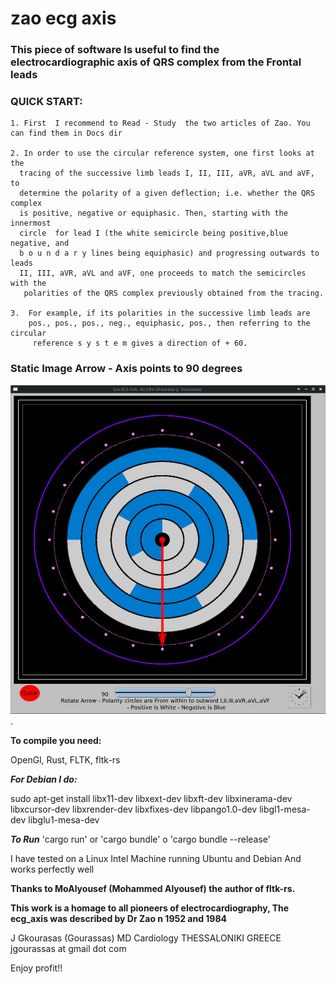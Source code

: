 # zao ecg axis

###  This piece of software Is useful to find the electrocardiographic axis of QRS complex from the Frontal leads


### QUICK START: 

    1. First  I recommend to Read - Study  the two articles of Zao. You can find them in Docs dir 

    2. In order to use the circular reference system, one first looks at the
      tracing of the successive limb leads I, II, III, aVR, aVL and aVF, to 
      determine the polarity of a given deflection; i.e. whether the QRS complex 
      is positive, negative or equiphasic. Then, starting with the innermost 
      circle  for lead I (the white semicircle being positive,blue negative, and 
      b o u n d a r y lines being equiphasic) and progressing outwards to leads 
      II, III, aVR, aVL and aVF, one proceeds to match the semicircles with the 
       polarities of the QRS complex previously obtained from the tracing.

    3.  For example, if its polarities in the successive limb leads are 
        pos., pos., pos., neg., equiphasic, pos., then referring to the circular 
         reference s y s t e m gives a direction of + 60. 

### Static Image Arrow - Axis points to  90 degrees
![alt text for screen readers](images/zao_ecg_axis.jpg "ECG AXIS").

**To compile you need:**

OpenGl, Rust, FLTK, fltk-rs 

***For Debian I do:*** 

sudo apt-get install libx11-dev libxext-dev libxft-dev 
libxinerama-dev libxcursor-dev libxrender-dev libxfixes-dev libpango1.0-dev 
libgl1-mesa-dev libglu1-mesa-dev

***To  Run***
'cargo run' or 'cargo bundle' o 'cargo bundle --release'

I have tested on a Linux Intel Machine running Ubuntu and Debian
  And works perfectly well

**Thanks to  MoAlyousef (Mohammed Alyousef) the author of fltk-rs.**


**This work  is a homage to all pioneers of electrocardiography, The ecg_axis was described by Dr Zao n 1952 and 1984**

 J Gkourasas  (Gourassas)  MD Cardiology
 THESSALONIKI GREECE
 jgourassas at gmail dot com

 Enjoy profit!!

